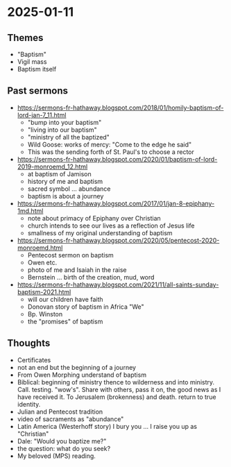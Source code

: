 # 2025-01-11
## Themes
- "Baptism"
- Vigil mass
- Baptism itself

## Past sermons
- https://sermons-fr-hathaway.blogspot.com/2018/01/homily-baptism-of-lord-jan-7_11.html
    - "bump into your baptism"
    - "living into our baptism"
    - "ministry of all the baptized"
    - Wild Goose: works of mercy: "Come to the edge he said"
    - This was the sending forth of St. Paul's to choose a rector
- https://sermons-fr-hathaway.blogspot.com/2020/01/baptism-of-lord-2019-monroemd_12.html
    - at baptism of Jamison
    - history of me and baptism
    - sacred symbol … abundance
    - baptism is about a journey
- https://sermons-fr-hathaway.blogspot.com/2017/01/jan-8-epiphany-1md.html
    - note about primacy of Epiphany over Christian
    - church intends to see our lives as a reflection of Jesus life
    - smallness of my original understanding of baptism
- https://sermons-fr-hathaway.blogspot.com/2020/05/pentecost-2020-monroemd.html
    - Pentecost sermon on baptism
    - Owen etc.
    - photo of me and Isaiah in the raise
    - Bernstein … birth of the creation, mud, word
- https://sermons-fr-hathaway.blogspot.com/2021/11/all-saints-sunday-baptism-2021.html
    - will our children have faith
    - Donovan story of baptism in Africa "We"
    - Bp. Winston
    - the "promises" of baptism


## Thoughts
- Certificates
- not an end but the beginning of a journey
- From Owen Morphing understand of baptism
- Biblical: 
beginning of ministry thence to wilderness and into ministry. Call. testing. "wow's". Share with others, pass it on, the good news as I have received it. To Jerusalem (brokenness) and death. return to true identity.
- Julian and Pentecost tradition
- video of sacraments as "abundance"
- Latin America (Westerhoff story) I bury you … I raise you up as "Christian"
- Dale: "Would you baptize me?"
- the question: what do you seek?
- My beloved (MPS) reading. 


